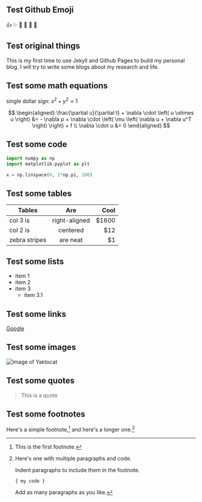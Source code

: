 ## Test Github Emoji
:+1: :sparkles: :camel: :tada: :rocket: :metal: 
## Test original things

This is my first time to use Jekyll and Github Pages to build my personal blog. I will try to write some blogs about my research and life.


## Test some math equations
single dollar sign: $x^2+y^2=1$

$$
\begin{aligned}
\frac{\partial u}{\partial t} + \nabla \cdot \left( u \otimes u \right) &= - \nabla p + \nabla \cdot \left( \mu \left( \nabla u + \nabla u^T \right) \right) + f \\
\nabla \cdot u &= 0
\end{aligned}
$$

## Test some code
```python
import numpy as np
import matplotlib.pyplot as plt

x = np.linspace(0, 2*np.pi, 100)
```

## Test some tables
| Tables        | Are           | Cool  |
| ------------- |:-------------:| -----:|
| col 3 is      | right-aligned | $1600 |
| col 2 is      | centered      |   $12 |
| zebra stripes | are neat      |    $1 |

## Test some lists
- item 1
- item 2
- item 3
  - item 3.1

## Test some links
[Google](https://www.google.com)

## Test some images
![Image of Yaktocat](https://octodex.github.com/images/yaktocat.png)

## Test some quotes
> This is a quote

## Test some footnotes
Here's a simple footnote,[^1] and here's a longer one.[^bignote]

[^1]: This is the first footnote.
[^bignote]: Here's one with multiple paragraphs and code.

    Indent paragraphs to include them in the footnote.

    `{ my code }`

    Add as many paragraphs as you like.

